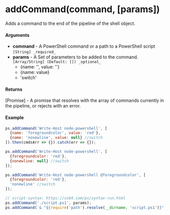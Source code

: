 # addCommand(command, [params])

Adds a command to the end of the pipeline of the shell object.

#### Arguments

* **command** - A PowerShell command or a path to a PowerShell script `[String] _required_`
* **params** - A Set of parameters to be added to the command. `[Array/String] (Default: []) _optional_`
  * {name: '', value: ''}
  * {name: value}
  * 'switch'

#### Returns

[Promise] - A promise that resolves with the array of commands currently in the pipeline, or rejects with an error.    

#### Example

```javascript
ps.addCommand('Write-Host node-powershell', [
  {name: 'foregroundcolor', value: 'red'},
  {name: 'nonewline', value: null} //switch
]).then(cmdsArr => {}).catch(err => {});

ps.addCommand('Write-Host node-powershell', [
  {foregroundcolor: 'red'},
  {nonewline: null} //switch
]);

ps.addCommand('Write-Host node-powershell @foregroundcolor', [
  {foregroundcolor: 'red'},
  'nonewline' //switch
]);

// script-syntax: https://ss64.com/ps/syntax-run.html
ps.addCommand('./script.ps1', params);
ps.addCommand(`& "${require('path').resolve(__dirname, 'script.ps1')}"`, params);
```